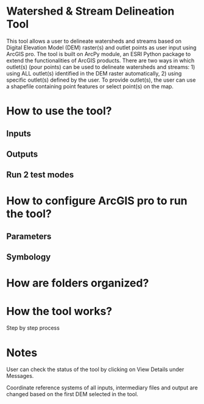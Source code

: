 # Watershed & Stream Delineation Tool

This tool allows a user to delineate watersheds and streams based on Digital Elevation Model (DEM) raster(s) and outlet points as user input using ArcGIS pro. The tool is built on ArcPy module, an ESRI Python package to extend the functionalities of ArcGIS products. There are two ways in which outlet(s) (pour points) can be used to delineate watersheds and streams: 1) using ALL outlet(s) identified in the DEM raster automatically, 2) using specific outlet(s) defined by the user. To provide outlet(s), the user can use a shapefile containing point features or select point(s) on the map.    

# How to use the tool?

## Inputs

## Outputs

## Run 2 test modes

# How to configure ArcGIS pro to run the tool?

## Parameters

## Symbology

# How are folders organized?

# How the tool works?

Step by step process

# Notes

User can check the status of the tool by clicking on View Details under Messages.

Coordinate reference systems of all inputs, intermediary files and output are changed  based on the first DEM selected in the tool.

# 